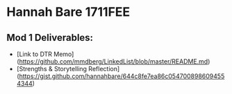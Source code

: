 # Hannah Bare 1711FEE

## Mod 1 Deliverables:
* [Link to DTR Memo] (https://github.com/mmdberg/LinkedList/blob/master/README.md)
* [Strengths & Storytelling Reflection] (https://gist.github.com/hannahbare/644c8fe7ea86c0547008986094554344)
